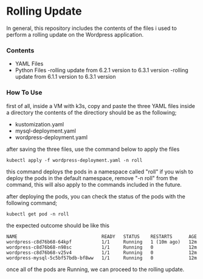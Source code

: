 # Rolling Update 

In general, this repository includes the contents of the files i used to perform a rolling update on the Wordpress application.

### Contents
- YAML Files
- Python Files
  -rolling update from 6.2.1 version to 6.3.1 version
  -rolling update from 6.1.1 version to 6.3.1 version

### How To Use
first of all, inside a VM with k3s, copy and paste the three YAML files inside a directory
the contents of the directiory should be as the following;
- kustomization.yaml
- mysql-deployment.yaml
- wordpress-deployment.yaml

after saving the three files, use the command below to apply the files 
```
kubectl apply -f wordpress-deployment.yaml -n roll
```
this command deploys the pods in a namespace called "roll"
if you wish to deploy the pods in the default namespace, remove "-n roll" from the command, this will also apply to the commands included in the future.

after deploying the pods, you can check the status of the pods with the following command;
```
kubectl get pod -n roll
```
the expected outcome should be like this
```
NAME                               READY   STATUS    RESTARTS      AGE
wordpress-c8d76b68-64kpf           1/1     Running   1 (10m ago)   12m
wordpress-c8d76b68-n98sc           1/1     Running   0             12m
wordpress-c8d76b68-v25v4           1/1     Running   0             12m
wordpress-mysql-5c5bf57bdb-bf8ww   1/1     Running   0             12m
```

once all of the pods are Running, we can proceed to the rolling update.

